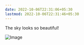 ```yaml
---
date: 2022-10-06T22:31:06+05:30
lastmod: 2022-10-06T22:31:46+05:30
---
```


The sky looks so beautiful! 

![Image](/img/8d4bf7a5987fe84846d129555ef7af80.jpg)
